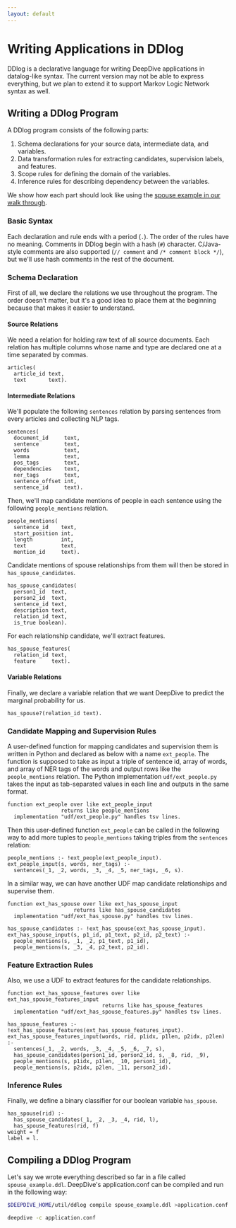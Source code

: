 ```yaml
---
layout: default
---
```


# Writing Applications in DDlog

DDlog is a declarative language for writing DeepDive applications in datalog-like syntax.
The current version may not be able to express everything, but we plan to extend it to support Markov Logic Network syntax as well.

## Writing a DDlog Program

A DDlog program consists of the following parts:

1. Schema declarations for your source data, intermediate data, and variables.
2. Data transformation rules for extracting candidates, supervision labels, and features.
3. Scope rules for defining the domain of the variables.
4. Inference rules for describing dependency between the variables.

We show how each part should look like using the [spouse example in our walk through](walkthrough/walkthrough.html).

### Basic Syntax

Each declaration and rule ends with a period (`.`).
The order of the rules have no meaning.
Comments in DDlog begin with a hash (`#`) character.
C/Java-style comments are also supported (`// comment` and `/* comment block */`), but we'll use hash comments in the rest of the document.

### Schema Declaration

First of all, we declare the relations we use throughout the program.
The order doesn't matter, but it's a good idea to place them at the beginning because that makes it easier to understand.

#### Source Relations
We need a relation for holding raw text of all source documents.
Each relation has multiple columns whose name and type are declared one at a time separated by commas.

```
articles(
  article_id text,
  text       text).
```

#### Intermediate Relations
We'll populate the following `sentences` relation by parsing sentences from every articles and collecting NLP tags.

```
sentences(
  document_id     text,
  sentence        text,
  words           text,
  lemma           text,
  pos_tags        text,
  dependencies    text,
  ner_tags        text,
  sentence_offset int,
  sentence_id     text).
```

Then, we'll map candidate mentions of people in each sentence using the following `people_mentions` relation.

```
people_mentions(
  sentence_id    text,
  start_position int,
  length         int,
  text           text,
  mention_id     text).
```

Candidate mentions of spouse relationships from them will then be stored in `has_spouse_candidates`.

```
has_spouse_candidates(
  person1_id  text,
  person2_id  text,
  sentence_id text,
  description text,
  relation_id text,
  is_true boolean).
```

For each relationship candidate, we'll extract features.

```
has_spouse_features(
  relation_id text,
  feature     text).
```

#### Variable Relations
Finally, we declare a variable relation that we want DeepDive to predict the marginal probability for us.

```
has_spouse?(relation_id text).
```

### Candidate Mapping and Supervision Rules
A user-defined function for mapping candidates and supervision them is written in Python and declared as below with a name `ext_people`.
The function is supposed to take as input a triple of sentence id, array of words, and array of NER tags of the words and output rows like the `people_mentions` relation.
The Python implementation `udf/ext_people.py` takes the input as tab-separated values in each line and  outputs in the same format.

```
function ext_people over like ext_people_input
                 returns like people_mentions
  implementation "udf/ext_people.py" handles tsv lines.
```

Then this user-defined function `ext_people` can be called in the following way to add more tuples to `people_mentions` taking triples from the `sentences` relation:

```
people_mentions :- !ext_people(ext_people_input).
ext_people_input(s, words, ner_tags) :-
  sentences(_1, _2, words, _3, _4, _5, ner_tags, _6, s).
```

In a similar way, we can have another UDF map candidate relationships and supervise them.

```
function ext_has_spouse over like ext_has_spouse_input
                     returns like has_spouse_candidates
  implementation "udf/ext_has_spouse.py" handles tsv lines.

has_spouse_candidates :- !ext_has_spouse(ext_has_spouse_input).
ext_has_spouse_input(s, p1_id, p1_text, p2_id, p2_text) :-
  people_mentions(s, _1, _2, p1_text, p1_id),
  people_mentions(s, _3, _4, p2_text, p2_id).
```

### Feature Extraction Rules
Also, we use a UDF to extract features for the candidate relationships.

```
function ext_has_spouse_features over like ext_has_spouse_features_input
                              returns like has_spouse_features
  implementation "udf/ext_has_spouse_features.py" handles tsv lines.

has_spouse_features :- !ext_has_spouse_features(ext_has_spouse_features_input).
ext_has_spouse_features_input(words, rid, p1idx, p1len, p2idx, p2len) :-
  sentences(_1, _2, words, _3, _4, _5, _6, _7, s),
  has_spouse_candidates(person1_id, person2_id, s, _8, rid, _9),
  people_mentions(s, p1idx, p1len, _10, person1_id),
  people_mentions(s, p2idx, p2len, _11, person2_id).
```


### Inference Rules
Finally, we define a binary classifier for our boolean variable `has_spouse`.

```
has_spouse(rid) :-
  has_spouse_candidates(_1, _2, _3, _4, rid, l),
  has_spouse_features(rid, f)
weight = f
label = l.
```


## Compiling a DDlog Program
Let's say we wrote everything described so far in a file called `spouse_example.ddl`.
DeepDive's application.conf can be compiled and run in the following way:

```bash
$DEEPDIVE_HOME/util/ddlog compile spouse_example.ddl >application.conf

deepdive -c application.conf
```
